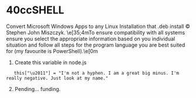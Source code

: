 # 40ccSHELL
Convert Microsoft Windows Apps to any Linux Installation that .deb install ©️ Stephen John Miszczyk.
\e[35;4mTo ensure compatibility with all systems ensure you select the appropriate information based on you individual situation and follow all steps for the program language you are best suited for (my favourite is PowerShell).\e[0m
1) Create this variable in node.js
```
   this["\u2011"] = "I'm not a hyphen. I am a great big minus. I'm really negative. Just look at my name."
```
2) Pending&#x2026; funding.
